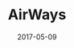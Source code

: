 ---
title: "AirWays"
lang: en
date: 2017-05-09
layout: project
permalink: /airways/
description: "Magazine's website and custom subscription management
For Airways Magazine we set-up their public website and CMS, to manage the publication of all their stories, and a custom Fully-featured subscriber management system."

# Footer
call_to_action_title: You already know how we work
cal_to_action_subtitle: Start working with us

email: hola@turpialdev.com
email_subject: Hello%20Turpial%20Dev
phone_number_label: +58 (212) 754 1143
phone_number: +582127541143

sections:
    detail:
        # image_pointer_1: Hello
        # image_pointer_2: An other hello here
        synthesis_title: Magazine's website and custom subscription management
        synthesis: For Airways Magazine we set-up their public website and CMS, to manage the publication of all their stories, and a custom Fully-featured subscriber management system.
        fun_fact: Airways Magazine is a leading commercial aviation magazine with both a physical edition, found in over 35 countries, and a digital edition.
        image_sm: /img/portfolio/airways/detail/sm.png
        image_md: /img/portfolio/airways/detail/md.png
        image_lg: /img/portfolio/airways/detail/lg.png
        image_xl: /img/portfolio/airways/detail/xl.png
    first_steps:
        title: First steps
        image: /img/portfolio/airways.png
        # image_pointer: Hello
        # synthesis_title: Aqui un titulo cool
        synthesis: We started to develop the initial project of restructuring of the website in december 2015 and during the progress we began to work with the client to develop a completely customized system for the management of the subscriptions to both editions of the magazine.
        fun_fact: The client accepted an extension of the deadline because of the extra work that was required by him, this including the subscription system. Our negotiations were always transparent and on point.
        image_sm: /img/portfolio/airways/detail/sm.png
        image_md: /img/portfolio/airways/detail/md.png
        image_lg: /img/portfolio/airways/detail/lg.png
        image_xl: /img/portfolio/airways/detail/xl.png
    # design:
    #     title: Diseno por <br> principios
    #     steps:
    #         - content: Lorem ipsum dolor, sit amet consectetur adipisicing elit. Voluptatibus voluptatum nemo vel reprehenderit cumque maxime perferendis. Obcaecati delectus quia non laudantium porro, dicta quae autem nobis iusto ut harum sint!
    #         - content: Lorem ipsum dolor, sit amet consectetur adipisicing elit. Voluptatibus voluptatum nemo vel reprehenderit cumque maxime perferendis.
    #         - content: Lorem ipsum dolor, sit amet consectetur adipisicing elit. Voluptatibus voluptatum nemo vel reprehenderit cumque maxime perferendis. Obcaecati delectus quia non laudantium porro.
    technologies:
        title: Tech
        image: /img/portfolio/airways.png
        synthesis_title: Fully-Featured SMS
        synthesis: The custom-built subscriber system allows Airways to manage all subscriptions in the same place, including digital and physical subscriptions; generating reports, sales statistics and preparing the subscribers lists and printing instructions for every issue of the physical edition and much more.
        # fun_fact: Sabías que.. en este proyecto utilizamos la tecnología ‘Lorem ipsum” para tal cosa texto aqui lorem ipsum para tal cosa texto aqui lorem ipsum.
        tools:
            - name: SMS
            - name: Wordpress
            - name: Django 1.8
            # ----------- limit 3 -------------
            - name: Sketch
        image_sm: /img/portfolio/airways/detail/sm.png
        image_md: /img/portfolio/airways/detail/md.png
        image_lg: /img/portfolio/airways/detail/lg.png
        image_xl: /img/portfolio/airways/detail/xl.png
    # results:
    #     title: Results
    #     quote: Sabías que.. en este proyecto utilizamos la tecnología ‘Lorem ipsum” para tal cosa texto aqui lorem ipsum para tal cosa texto aqui lorem ipsum.
    #     external_button_label: Widu, CCO.
    #     external_button_link: https://google.com
    #     image_sm: /img/portfolio/airways/detail/sm.png
    #     image_md: /img/portfolio/airways/detail/md.png
    #     image_lg: /img/portfolio/airways/detail/lg.png
    #     image_xl: /img/portfolio/airways/detail/xl.png
---